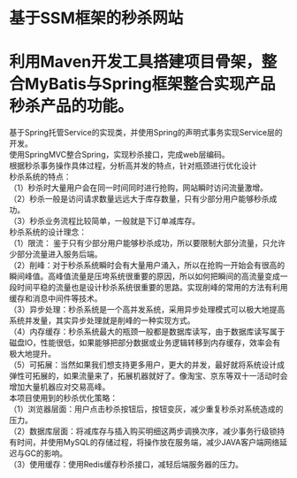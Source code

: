 # 
基于SSM框架的秒杀网站<br>
=
# 利用Maven开发工具搭建项目骨架，整合MyBatis与Spring框架整合实现产品秒杀产品的功能。<br>
基于Spring托管Service的实现类，并使用Spring的声明式事务实现Service层的开发。<br>
使用SpringMVC整合Spring，实现秒杀接口，完成web层编码。<br>
根据秒杀事务操作具体过程，分析高并发的特点，针对瓶颈进行优化设计<br>
秒杀系统的特点：<br>
（1）秒杀时大量用户会在同一时间同时进行抢购，网站瞬时访问流量激增。<br>
（2）秒杀一般是访问请求数量远远大于库存数量，只有少部分用户能够秒杀成功。<br>
（3）秒杀业务流程比较简单，一般就是下订单减库存。<br>
秒杀系统的设计理念：<br>
（1）限流： 鉴于只有少部分用户能够秒杀成功，所以要限制大部分流量，只允许少部分流量进入服务后端。<br>
（2）削峰：对于秒杀系统瞬时会有大量用户涌入，所以在抢购一开始会有很高的瞬间峰值。高峰值流量是压垮系统很重要的原因，所以如何把瞬间的高流量变成一段时间平稳的流量也是设计秒杀系统很重要的思路。实现削峰的常用的方法有利用缓存和消息中间件等技术。<br>
（3）异步处理：秒杀系统是一个高并发系统，采用异步处理模式可以极大地提高系统并发量，其实异步处理就是削峰的一种实现方式。<br>
（4）内存缓存：秒杀系统最大的瓶颈一般都是数据库读写，由于数据库读写属于磁盘IO，性能很低，如果能够把部分数据或业务逻辑转移到内存缓存，效率会有极大地提升。<br>
（5）可拓展：当然如果我们想支持更多用户，更大的并发，最好就将系统设计成弹性可拓展的，如果流量来了，拓展机器就好了。像淘宝、京东等双十一活动时会增加大量机器应对交易高峰。<br>
本项目使用到的秒杀优化策略：<br>
（1）浏览器层面：用户点击秒杀按钮后，按钮变灰，减少重复秒杀对系统造成的压力。<br>
（2）数据库层面：将减库存与插入购买明细这两步调换次序，减少事务行级锁持有时间，并使用MySQL的存储过程，将操作放在服务端，减少JAVA客户端网络延迟与GC的影响。<br>
（3）使用缓存：使用Redis缓存秒杀接口，减轻后端服务器的压力。<br>



